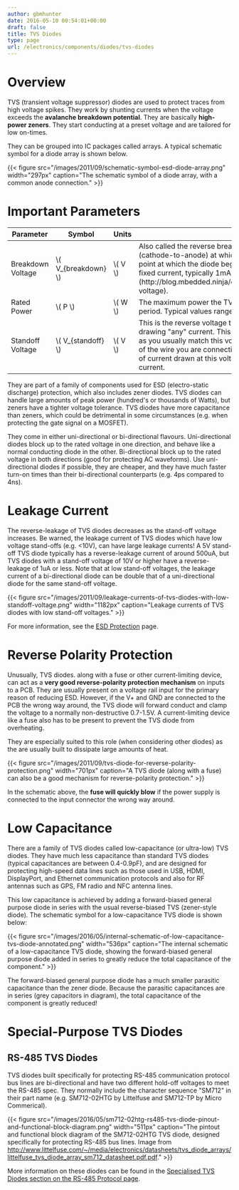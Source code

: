```yaml
---
author: gbmhunter
date: 2016-05-10 00:54:01+00:00
draft: false
title: TVS Diodes
type: page
url: /electronics/components/diodes/tvs-diodes
---
```


# Overview

TVS (transient voltage suppressor) diodes are used to protect traces from high voltage spikes. They work by shunting currents when the voltage exceeds the **avalanche breakdown potential**. They are basically **high-power zeners**. They start conducting at a preset voltage and are tailored for low on-times.

They can be grouped into IC packages called arrays. A typical schematic symbol for a diode array is shown below.

{{< figure src="/images/2011/09/schematic-symbol-esd-diode-array.png" width="297px" caption="The schematic symbol of a diode array, with a common anode connection."  >}}

# Important Parameters

<table>
    <thead>
        <tr>
            <th>Parameter</th>
            <th>Symbol</th>
            <th>Units</th>
            <th>Description</th>
        </tr>
    </thead>
<tbody >
<tr id="breakdown-voltage" >

<td >Breakdown Voltage
</td>

<td >\( V_{breakdown} \)
</td>

<td >\( V \)
</td>

<td >Also called the reverse breakdown voltage. This is the reverse voltage (cathode-to-anode) at which the diode "begins" to conduct. The point at which the diode begins to conduct is usually specified as a fixed current, typically 1mA. Also see [standoff voltage](http://blog.mbedded.ninja/electronics/components/diodes#standoff-voltage).
</td>
</tr>
<tr id="rated-power" >

<td >Rated Power
</td>

<td >\( P \)
</td>

<td >\( W \)
</td>

<td >The maximum power the TVS diode can dissipate, for a specified time period. Typical values range between 400W-1.5kW.
</td>
</tr>
<tr id="standoff-voltage" >

<td >Standoff Voltage
</td>

<td >\( V_{standoff} \)
</td>

<td >\( V \)
</td>

<td >This is the reverse voltage that the diode can withstand without drawing "any" current. This is one of the most important parameters, as you usually match this voltage to the maximum operating voltage of the wire you are connecting it to. Note that there is a small amount of current drawn at this voltage, this is called the reverse leakage current.
</td>
</tr>
</tbody>
</table>

They are part of a family of components used for ESD (electro-static discharge) protection, which also includes zener diodes. TVS diodes can handle large amounts of peak power (hundred's or thousands of Watts), but zeners have a tighter voltage tolerance. TVS diodes have more capacitance than zeners, which could be detrimental in some circumstances (e.g. when protecting the gate signal on a MOSFET).

They come in either uni-directional or bi-directional flavours. Uni-directional diodes block up to the rated voltage in one direction, and behave like a normal conducting diode in the other. Bi-directional block up to the rated voltage in both directions (good for protecting AC waveforms). Use uni-directional diodes if possible, they are cheaper, and they have much faster turn-on times than their bi-directional counterparts (e.g. 4ps compared to 4ns).

# Leakage Current

The reverse-leakage of TVS diodes decreases as the stand-off voltage increases. Be warned, the leakage current of TVS diodes which have low voltage stand-offs (e.g. <10V), can have large leakage currents! A 5V stand-off TVS diode typically has a reverse-leakage current of around 500uA, but TVS diodes with a stand-off voltage of 10V or higher have a reverse-leakage of 1uA or less. Note that at low stand-off voltages, the leakage current of a bi-directional diode can be double that of a uni-directional diode for the same stand-off voltage.

{{< figure src="/images/2011/09/leakage-currents-of-tvs-diodes-with-low-standoff-voltage.png" width="1182px" caption="Leakage currents of TVS diodes with low stand-off voltages."  >}}

For more information, see the [ESD Protection](http://blog.mbedded.ninja/electronics/circuit-design/esd-protection) page.

# Reverse Polarity Protection

Unusually, TVS diodes. along with a fuse or other current-limiting device, can act as a **very good reverse-polarity protection mechanism** on inputs to a PCB. They are usually present on a voltage rail input for the primary reason of reducing ESD. However, if the V+ and GND are connected to the PCB the wrong way around, the TVS diode will forward conduct and clamp the voltage to a normally non-destructive 0.7-1.5V. A current-limiting device like a fuse also has to be present to prevent the TVS diode from overheating.

They are especially suited to this role (when considering other diodes) as the are usually built to dissipate large amounts of heat.

{{< figure src="/images/2011/09/tvs-diode-for-reverse-polarity-protection.png" width="701px" caption="A TVS diode (along with a fuse) can also be a good mechanism for reverse-polarity protection."  >}}

In the schematic above, the **fuse will quickly blow** if the power supply is connected to the input connector the wrong way around.

# Low Capacitance

There are a family of TVS diodes called low-capacitance (or ultra-low) TVS diodes. They have much less capacitance than standard TVS diodes (typical capacitances are between 0.4-0.9pF), and are designed for protecting high-speed data lines such as those used in USB, HDMI, DisplayPort, and Ethernet communication protocols and also for RF antennas such as GPS, FM radio and NFC antenna lines.

This low capacitance is achieved by adding a forward-biased general purpose diode in series with the usual reverse-biased TVS (zener-style diode). The schematic symbol for a low-capacitance TVS diode is shown below:

{{< figure src="/images/2016/05/internal-schematic-of-low-capacitance-tvs-diode-annotated.png" width="536px" caption="The internal schematic of a low-capacitance TVS diode, showing the forward-biased general purpose diode added in series to greatly reduce the total capacitance of the component."  >}}

The forward-biased general purpose diode has a much smaller parasitic capacitance than the zener diode. Because the parasitic capacitances are in series (grey capacitors in diagram), the total capacitance of the component is greatly reduced!

# Special-Purpose TVS Diodes

## RS-485 TVS Diodes

TVS diodes built specifically for protecting RS-485 communication protocol bus lines are bi-directional and have two different hold-off voltages to meet the RS-485 spec. They normally include the character sequence "SM712" in their part name (e.g. SM712-02HTG by Littelfuse and SM712-TP by Micro Commerical).

{{< figure src="/images/2016/05/sm712-02htg-rs485-tvs-diode-pinout-and-functional-block-diagram.png" width="511px" caption="The pintout and functional block diagram of the SM712-02HTG TVS diode, designed specifically for protecting RS-485 bus lines. Image from http://www.littelfuse.com/~/media/electronics/datasheets/tvs_diode_arrays/littelfuse_tvs_diode_array_sm712_datasheet.pdf.pdf."  >}}

More information on these diodes can be found in the [Specialised TVS Diodes section on the RS-485 Protocol page](http://blog.mbedded.ninja/electronics/communication-protocols/rs-485-protocol#specialised-tvs-diodes).
